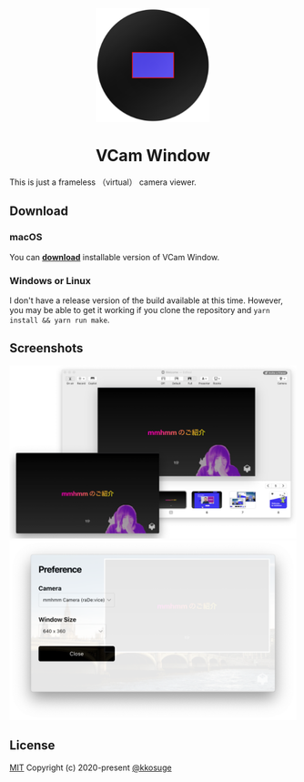 <p align="center">
  <img src="src/assets/icon.png" width="200" alt="VCam Window Logo">
</p>

<div align="center">
  <h1>VCam Window</h1>
</div>

This is just a frameless （virtual） camera viewer.

## Download

### macOS

You can <b>[download](https://github.com/kkosuge/vcam-window/releases/latest)</b> installable version of VCam Window.

### Windows or Linux

I don't have a release version of the build available at this time. However, you may be able to get it working if you clone the repository and `yarn install && yarn run make`.

## Screenshots

![](screenshots/about-mmhmm.png)
![](screenshots/preference.png)

## License

[MIT](https://opensource.org/licenses/MIT) Copyright (c) 2020-present [@kkosuge](https://kksg.net)
